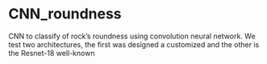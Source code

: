 # CNN_roundness
CNN to classify of rock’s roundness using convolution neural network. We test two architectures, the first was designed a customized and the other is the Resnet-18 well-known

